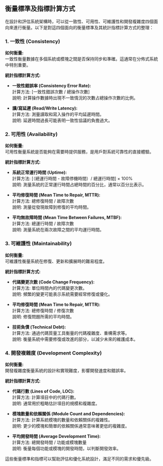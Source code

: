 ## 衡量標準及指標計算方式

在設計和評估系統架構時，可以從一致性、可用性、可維護性和開發複雜度四個面向來進行衡量。以下是對這四個面向的衡量標準及其統計指標計算方式的整理：

### 1. 一致性 (Consistency)
**如何衡量:**  
一致性衡量數據在多個系統或模塊之間是否保持同步和準確。這通常在分佈式系統中特別重要。

**統計指標計算方式:**
- **一致性錯誤率 (Consistency Error Rate):**  
  計算方法: \[一致性錯誤次數 / 總操作次數\]  
  說明: 計算操作數據時出現不一致情況的次數占總操作次數的比例。
  
- **讀/寫延遲 (Read/Write Latency):**  
  計算方法: 測量讀取和寫入操作的平均延遲時間。  
  說明: 延遲時間過長可能表明一致性協議的負擔過大。

### 2. 可用性 (Availability)
**如何衡量:**  
可用性衡量系統是否能夠在需要時提供服務，是用戶對系統可靠性的直接體驗。

**統計指標計算方式:**
- **系統正常運行時間 (Uptime):**  
  計算方法: \[（總運行時間 - 故障停機時間）/ 總運行時間\] × 100%  
  說明: 測量系統的正常運行時間占總時間的百分比，通常以百分比表示。

- **平均修復時間 (Mean Time to Repair, MTTR):**  
  計算方法: 總修復時間 / 故障次數  
  說明: 測量從發現故障到修復的平均時間。

- **平均無故障時間 (Mean Time Between Failures, MTBF):**  
  計算方法: 總運行時間 / 故障次數  
  說明: 測量系統在兩次故障之間的平均運行時間。

### 3. 可維護性 (Maintainability)
**如何衡量:**  
可維護性衡量系統在修復、更新和擴展時的難易程度。

**統計指標計算方式:**
- **代碼變更次數 (Code Change Frequency):**  
  計算方法: 單位時間內的代碼變更次數。  
  說明: 頻繁的變更可能表示系統需要經常修復或優化。

- **平均修復時間 (Mean Time to Repair, MTTR):**  
  計算方法: 總修復時間 / 修復次數  
  說明: 修復問題所需的平均時間。

- **技術負債 (Technical Debt):**  
  計算方法: 通過代碼質量工具衡量的代碼複雜度、重構需求等。  
  說明: 衡量系統中需要修復或改進的部分，以減少未來的維護成本。

### 4. 開發複雜度 (Development Complexity)
**如何衡量:**  
開發複雜度衡量系統的設計和實現難度，影響開發速度和錯誤率。

**統計指標計算方式:**
- **代碼行數 (Lines of Code, LOC):**  
  計算方法: 計算項目中的代碼行數。  
  說明: 通常用於粗略估計項目的規模和複雜度。

- **模塊數量和依賴關係 (Module Count and Dependencies):**  
  計算方法: 計算系統模塊的數量和依賴關係的複雜性。  
  說明: 更少的模塊和簡單的依賴關係通常意味著更低的複雜度。

- **平均開發時間 (Average Development Time):**  
  計算方法: 總開發時間 / 功能或模塊數量  
  說明: 衡量每個功能或模塊的開發時間，以判斷開發效率。

這些衡量標準和指標可以幫助評估和優化系統設計，滿足不同的需求和優先級。